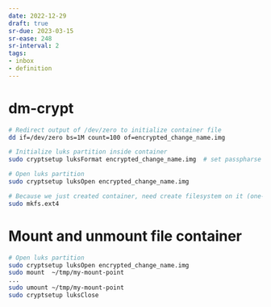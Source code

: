 ```yaml
---
date: 2022-12-29
draft: true
sr-due: 2023-03-15
sr-ease: 248
sr-interval: 2
tags:
- inbox
- definition
---
```


# dm-crypt


```{.bash org-language="sh"}
# Redirect output of /dev/zero to initialize container file
dd if=/dev/zero bs=1M count=100 of=encrypted_change_name.img

# Initialize luks partition inside container
sudo cryptsetup luksFormat encrypted_change_name.img  # set passpharse and conifm it

# Open luks partition
sudo cryptsetup luksOpen encrypted_change_name.img

# Because we just created container, need create filesystem on it (one-time)
sudo mkfs.ext4
```

# Mount and unmount file container

```{.bash org-language="sh"}
# Open luks partition
sudo cryptsetup luksOpen encrypted_change_name.img
sudo mount  ~/tmp/my-mount-point
...
sudo umount ~/tmp/my-mount-point
sudo cryptsetup luksClose
```